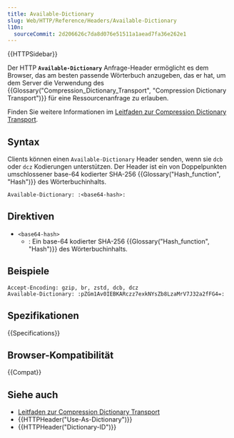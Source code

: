 ```yaml
---
title: Available-Dictionary
slug: Web/HTTP/Reference/Headers/Available-Dictionary
l10n:
  sourceCommit: 2d206626c7da8d076e51511a1aead7fa36e262e1
---
```


{{HTTPSidebar}}

Der HTTP **`Available-Dictionary`** Anfrage-Header ermöglicht es dem Browser, das am besten passende Wörterbuch anzugeben, das er hat, um dem Server die Verwendung des {{Glossary("Compression_Dictionary_Transport", "Compression Dictionary Transport")}} für eine Ressourcenanfrage zu erlauben.

Finden Sie weitere Informationen im [Leitfaden zur Compression Dictionary Transport](/de/docs/Web/HTTP/Guides/Compression_dictionary_transport).

## Syntax

Clients können einen `Available-Dictionary` Header senden, wenn sie `dcb` oder `dcz` Kodierungen unterstützen. Der Header ist ein von Doppelpunkten umschlossener base-64 kodierter SHA-256 {{Glossary("Hash_function", "Hash")}} des Wörterbuchinhalts.

```http
Available-Dictionary: :<base64-hash>:
```

## Direktiven

- `<base64-hash>`
  - : Ein base-64 kodierter SHA-256 {{Glossary("Hash_function", "Hash")}} des Wörterbuchinhalts.

## Beispiele

```http
Accept-Encoding: gzip, br, zstd, dcb, dcz
Available-Dictionary: :pZGm1Av0IEBKARczz7exkNYsZb8LzaMrV7J32a2fFG4=:
```

## Spezifikationen

{{Specifications}}

## Browser-Kompatibilität

{{Compat}}

## Siehe auch

- [Leitfaden zur Compression Dictionary Transport](/de/docs/Web/HTTP/Guides/Compression_dictionary_transport)
- {{HTTPHeader("Use-As-Dictionary")}}
- {{HTTPHeader("Dictionary-ID")}}
